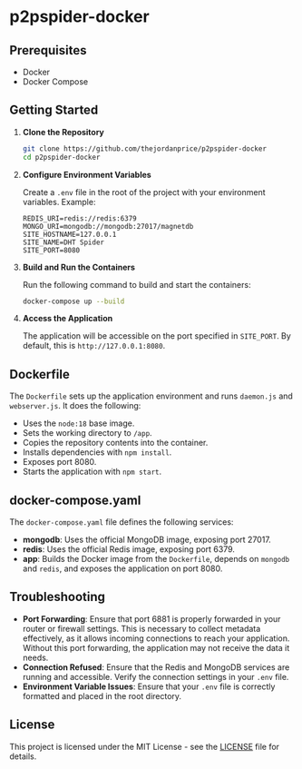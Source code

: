 # p2pspider-docker

## Prerequisites

- Docker
- Docker Compose

## Getting Started

1. **Clone the Repository**

   ```bash
   git clone https://github.com/thejordanprice/p2pspider-docker
   cd p2pspider-docker
   ```

2. **Configure Environment Variables**

   Create a `.env` file in the root of the project with your environment variables. Example:

   ```env
   REDIS_URI=redis://redis:6379
   MONGO_URI=mongodb://mongodb:27017/magnetdb
   SITE_HOSTNAME=127.0.0.1
   SITE_NAME=DHT Spider
   SITE_PORT=8080
   ```

3. **Build and Run the Containers**

   Run the following command to build and start the containers:

   ```bash
   docker-compose up --build
   ```

4. **Access the Application**

   The application will be accessible on the port specified in `SITE_PORT`. By default, this is `http://127.0.0.1:8080`.

## Dockerfile

The `Dockerfile` sets up the application environment and runs `daemon.js` and `webserver.js`. It does the following:

- Uses the `node:18` base image.
- Sets the working directory to `/app`.
- Copies the repository contents into the container.
- Installs dependencies with `npm install`.
- Exposes port 8080.
- Starts the application with `npm start`.

## docker-compose.yaml

The `docker-compose.yaml` file defines the following services:

- **mongodb**: Uses the official MongoDB image, exposing port 27017.
- **redis**: Uses the official Redis image, exposing port 6379.
- **app**: Builds the Docker image from the `Dockerfile`, depends on `mongodb` and `redis`, and exposes the application on port 8080.

## Troubleshooting

- **Port Forwarding**: Ensure that port 6881 is properly forwarded in your router or firewall settings. This is necessary to collect metadata effectively, as it allows incoming connections to reach your application. Without this port forwarding, the application may not receive the data it needs.
- **Connection Refused**: Ensure that the Redis and MongoDB services are running and accessible. Verify the connection settings in your `.env` file.
- **Environment Variable Issues**: Ensure that your `.env` file is correctly formatted and placed in the root directory.

## License

This project is licensed under the MIT License - see the [LICENSE](LICENSE) file for details.
